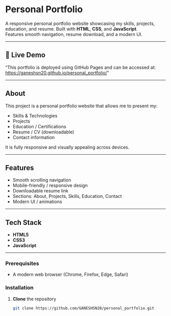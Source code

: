 # Personal Portfolio

A responsive personal portfolio website showcasing my skills, projects, education, and resume. Built with **HTML**, **CSS**, and **JavaScript**.  
Features smooth navigation, resume download, and a modern UI.

---

## 🔗 Live Demo

“This portfolio is deployed using GitHub Pages and can be accessed at: https://ganeshsn20.github.io/personal_portfolio/"

---

## About

This project is a personal portfolio website that allows me to present my:

- Skills & Technologies  
- Projects  
- Education / Certifications  
- Resume / CV (downloadable)  
- Contact information  

It is fully responsive and visually appealing across devices.

---

## Features

- Smooth scrolling navigation  
- Mobile-friendly / responsive design  
- Downloadable resume link  
- Sections: About, Projects, Skills, Education, Contact  
- Modern UI / animations 

---

## Tech Stack

- **HTML5**  
- **CSS3**  
- **JavaScript**  

---

### Prerequisites

- A modern web browser (Chrome, Firefox, Edge, Safari)  

### Installation

1. **Clone** the repository  
   ```bash
   git clone https://github.com/GANESHSN20/personal_portfolio.git
